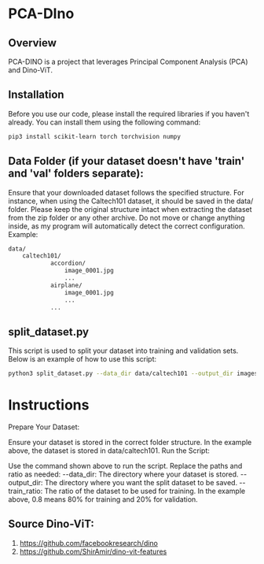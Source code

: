 
# PCA-DIno

## Overview
PCA-DINO is a project that leverages Principal Component Analysis (PCA) and Dino-ViT.

## Installation

Before you use our code, please install the required libraries if you haven't already. You can install them using the following command:

```bash
pip3 install scikit-learn torch torchvision numpy
```

## Data Folder (if your dataset doesn't have 'train' and 'val' folders separate):
Ensure that your downloaded dataset follows the specified structure. For instance, when using the Caltech101 dataset, it should be saved in the data/ folder. Please keep the original structure intact when extracting the dataset from the zip folder or any other archive. Do not move or change anything inside, as my program will automatically detect the correct configuration. Example:

```bash
data/
    caltech101/
            accordion/
                image_0001.jpg
                ...
            airplane/
                image_0001.jpg
                ...
            ...
```

## split_dataset.py

This script is used to split your dataset into training and validation sets. Below is an example of how to use this script:

```bash
python3 split_dataset.py --data_dir data/caltech101 --output_dir images/caltech101 --train_ratio 0.8
```
# Instructions
Prepare Your Dataset:

Ensure your dataset is stored in the correct folder structure. In the example above, the dataset is stored in data/caltech101.
Run the Script:

Use the command shown above to run the script. Replace the paths and ratio as needed:
--data_dir: The directory where your dataset is stored.
--output_dir: The directory where you want the split dataset to be saved.
--train_ratio: The ratio of the dataset to be used for training. In the example above, 0.8 means 80% for training and 20% for validation.

## Source Dino-ViT:
1. https://github.com/facebookresearch/dino
2. https://github.com/ShirAmir/dino-vit-features
